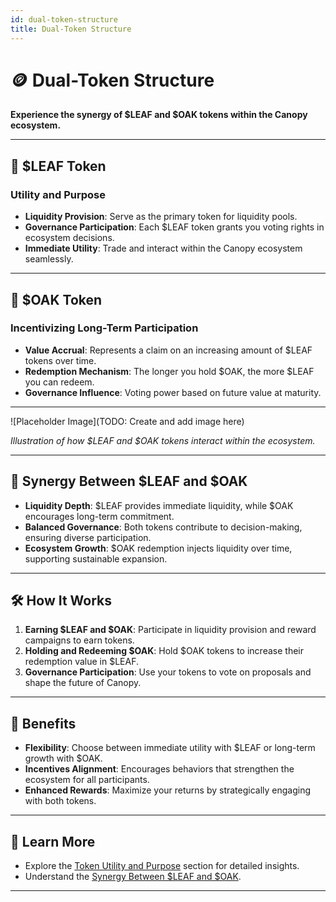 ```yaml
---
id: dual-token-structure
title: Dual-Token Structure
---
```


# 🪙 Dual-Token Structure

**Experience the synergy of $LEAF and $OAK tokens within the Canopy ecosystem.**

---

## 🌿 **$LEAF Token**

### **Utility and Purpose**

- **Liquidity Provision**: Serve as the primary token for liquidity pools.
- **Governance Participation**: Each $LEAF token grants you voting rights in ecosystem decisions.
- **Immediate Utility**: Trade and interact within the Canopy ecosystem seamlessly.

---

## 🌳 **$OAK Token**

### **Incentivizing Long-Term Participation**

- **Value Accrual**: Represents a claim on an increasing amount of $LEAF tokens over time.
- **Redemption Mechanism**: The longer you hold $OAK, the more $LEAF you can redeem.
- **Governance Influence**: Voting power based on future value at maturity.

---

![Placeholder Image](TODO: Create and add image here)

*Illustration of how $LEAF and $OAK tokens interact within the ecosystem.*

---

## 🔗 **Synergy Between $LEAF and $OAK**

- **Liquidity Depth**: $LEAF provides immediate liquidity, while $OAK encourages long-term commitment.
- **Balanced Governance**: Both tokens contribute to decision-making, ensuring diverse participation.
- **Ecosystem Growth**: $OAK redemption injects liquidity over time, supporting sustainable expansion.

---

## 🛠️ **How It Works**

1. **Earning $LEAF and $OAK**: Participate in liquidity provision and reward campaigns to earn tokens.
2. **Holding and Redeeming $OAK**: Hold $OAK tokens to increase their redemption value in $LEAF.
3. **Governance Participation**: Use your tokens to vote on proposals and shape the future of Canopy.

---

## 🎯 **Benefits**

- **Flexibility**: Choose between immediate utility with $LEAF or long-term growth with $OAK.
- **Incentives Alignment**: Encourages behaviors that strengthen the ecosystem for all participants.
- **Enhanced Rewards**: Maximize your returns by strategically engaging with both tokens.

---

## 📖 **Learn More**

- Explore the [Token Utility and Purpose](../token-utility-and-purpose/leaf-token.md) section for detailed insights.
- Understand the [Synergy Between $LEAF and $OAK](../token-utility-and-purpose/synergy-between-leaf-and-oak.md).

---
